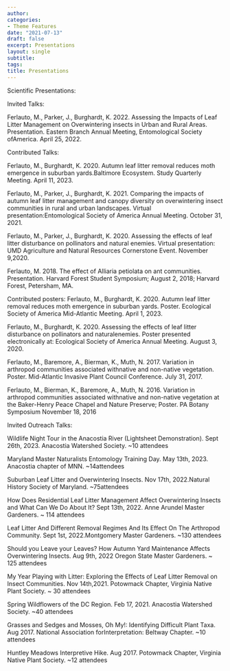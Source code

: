 ```yaml
---
author: 
categories:
- Theme Features
date: "2021-07-13"
draft: false
excerpt: Presentations
layout: single
subtitle: 
tags:
title: Presentations
---
```


Scientific Presentations:

Invited Talks:

Ferlauto, M., Parker, J., Burghardt, K. 2022. Assessing the Impacts of Leaf Litter Management on Overwintering insects in Urban and Rural Areas. Presentation. Eastern Branch Annual Meeting, Entomological Society ofAmerica. April 25, 2022.

Contributed Talks:

Ferlauto, M., Burghardt, K. 2020. Autumn leaf litter removal reduces moth emergence in suburban yards.Baltimore Ecosystem. Study Quarterly Meeting. April 11, 2023.

Ferlauto, M., Parker, J., Burghardt, K. 2021. Comparing the impacts of autumn leaf litter management and canopy diversity on overwintering insect communities in rural and urban landscapes. Virtual presentation:Entomological Society of America Annual Meeting. October 31, 2021.

Ferlauto, M., Parker, J., Burghardt, K. 2020. Assessing the effects of leaf litter disturbance on pollinators and natural enemies. Virtual presentation: UMD Agriculture and Natural Resources Cornerstone Event. November 9,2020.

Ferlauto, M. 2018. The effect of Alliaria petiolata on ant communities. Presentation. Harvard Forest Student Symposium; August 2, 2018; Harvard Forest, Petersham, MA.

Contributed posters:
Ferlauto, M., Burghardt, K. 2020. Autumn leaf litter removal reduces moth emergence in suburban yards. Poster.
Ecological Society of America Mid-Atlantic Meeting. April 1, 2023.

Ferlauto, M., Burghardt, K. 2020. Assessing the effects of leaf litter disturbance on pollinators and naturalenemies. Poster presented electronically at: Ecological Society of America Annual Meeting. August 3, 2020.

Ferlauto, M., Baremore, A., Bierman, K., Muth, N. 2017. Variation in arthropod communities associated withnative and non-native vegetation. Poster. Mid-Atlantic Invasive Plant Council Conference. July 31, 2017.

Ferlauto, M., Bierman, K., Baremore, A., Muth, N. 2016. Variation in arthropod communities associated withnative and non-native vegetation at the Baker-Henry Peace Chapel and Nature Preserve; Poster. PA Botany Symposium November 18, 2016

Invited Outreach Talks:

Wildlife Night Tour in the Anacostia River (Lightsheet Demonstration). Sept 26th, 2023. Anacostia Watershed Society. ~10 attendees

Maryland Master Naturalists Entomology Training Day. May 13th, 2023. Anacostia chapter of MNN. ~14attendees

Suburban Leaf Litter and Overwintering Insects. Nov 17th, 2022.Natural History Society of Maryland. ~75attendees

How Does Residential Leaf Litter Management Affect Overwintering Insects and What Can We Do About It? Sept 13th, 2022. Anne Arundel Master Gardeners. ~ 114 attendees

Leaf Litter And Different Removal Regimes And Its Effect On The Arthropod Community. Sept 1st, 2022.Montgomery Master Gardeners. ~130 attendees

Should you Leave your Leaves? How Autumn Yard Maintenance Affects Overwintering Insects. Aug 9th, 2022
Oregon State Master Gardeners. ~ 125 attendees

My Year Playing with Litter: Exploring the Effects of Leaf Litter Removal on Insect Communities. Nov 14th,2021.
Potowmack Chapter, Virginia Native Plant Society. ~ 30 attendees

Spring Wildflowers of the DC Region. Feb 17, 2021.
Anacostia Watershed Society. ~40 attendees

Grasses and Sedges and Mosses, Oh My!: Identifying Difficult Plant Taxa. Aug 2017. National Association forInterpretation: Beltway Chapter. ~10 attendees

Huntley Meadows Interpretive Hike. Aug 2017.
Potowmack Chapter, Virginia Native Plant Society. ~12 attendees
